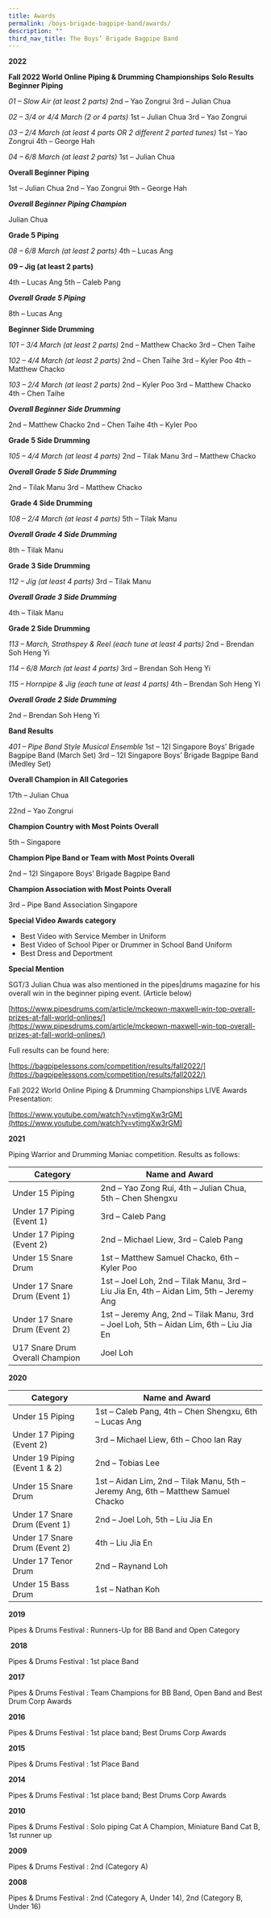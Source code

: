 ```yaml
---
title: Awards
permalink: /boys-brigade-bagpipe-band/awards/
description: ""
third_nav_title: The Boys’ Brigade Bagpipe Band
---
```

**2022**

**Fall 2022 World Online Piping & Drumming Championships**
**Solo Results**
**Beginner Piping**

_01 – Slow Air (at least 2 parts)_
2nd – Yao Zongrui
3rd – Julian Chua

_02 – 3/4 or 4/4 March (2 or 4 parts)_
1st – Julian Chua
3rd – Yao Zongrui

_03 – 2/4 March (at least 4 parts OR 2 different 2 parted tunes)_
1st – Yao Zongrui
4th – George Hah

_04 – 6/8 March (at least 2 parts)_
1st – Julian Chua

**Overall Beginner Piping**

1st – Julian Chua
2nd – Yao Zongrui
9th – George Hah

**_Overall Beginner Piping Champion_**

Julian Chua

**Grade 5 Piping**

_08 – 6/8 March (at least 2 parts)_
4th – Lucas Ang

**09 – Jig (at least 2 parts)**

4th – Lucas Ang
5th – Caleb Pang

**_Overall Grade 5 Piping_**

8th – Lucas Ang

**Beginner Side Drumming**

_101 – 3/4 March (at least 2 parts)_
2nd – Matthew Chacko
3rd – Chen Taihe

_102 – 4/4 March (at least 2 parts)_
2nd – Chen Taihe
3rd – Kyler Poo
4th – Matthew Chacko

_103 – 2/4 March (at least 2 parts)_
2nd – Kyler Poo
3rd – Matthew Chacko
4th – Chen Taihe

**_Overall Beginner Side Drumming_**

2nd – Matthew Chacko
2nd – Chen Taihe
4th – Kyler Poo

**Grade 5 Side Drumming**

_105 – 4/4 March (at least 4 parts)_
2nd – Tilak Manu
3rd – Matthew Chacko

**_Overall Grade 5 Side Drumming_**

2nd – Tilak Manu
3rd – Matthew Chacko

 **Grade 4 Side Drumming**

_108 – 2/4 March (at least 4 parts)_
5th – Tilak Manu

**_Overall Grade 4 Side Drumming_**

8th – Tilak Manu

**Grade 3 Side Drumming**

_112 – Jig (at least 4 parts)_
3rd – Tilak Manu

**_Overall Grade 3 Side Drumming_**

4th – Tilak Manu

**Grade 2 Side Drumming**

_113 – March, Strathspey & Reel (each tune at least 4 parts)_
2nd – Brendan Soh Heng Yi

_114 – 6/8 March (at least 4 parts)_
3rd – Brendan Soh Heng Yi

_115 – Hornpipe & Jig (each tune at least 4 parts)_
4th – Brendan Soh Heng Yi

**_Overall Grade 2 Side Drumming_**

2nd – Brendan Soh Heng Yi

**Band Results**

_401 – Pipe Band Style Musical Ensemble_
1st – 12I Singapore Boys’ Brigade Bagpipe Band (March Set)
3rd – 12I Singapore Boys’ Brigade Bagpipe Band (Medley Set)

**Overall Champion in All Categories**

17th – Julian Chua

22nd – Yao Zongrui

**Champion Country with Most Points Overall**

5th – Singapore

**Champion Pipe Band or Team with Most Points Overall**

2nd – 12I Singapore Boys’ Brigade Bagpipe Band

**Champion Association with Most Points Overall**

3rd – Pipe Band Association Singapore

**Special Video Awards category**

*   Best Video with Service Member in Uniform
*   Best Video of School Piper or Drummer in School Band Uniform
*   Best Dress and Deportment

**Special Mention**

SGT/3 Julian Chua was also mentioned in the pipes|drums magazine for his overall win in the beginner piping event. (Article below)

[https://www.pipesdrums.com/article/mckeown-maxwell-win-top-overall-prizes-at-fall-world-onlines/](https://www.pipesdrums.com/article/mckeown-maxwell-win-top-overall-prizes-at-fall-world-onlines/)

Full results can be found here:

[https://bagpipelessons.com/competition/results/fall2022/](https://bagpipelessons.com/competition/results/fall2022/)

Fall 2022 World Online Piping & Drumming Championships LIVE Awards Presentation:

[https://www.youtube.com/watch?v=vtjmgXw3rGM](https://www.youtube.com/watch?v=vtjmgXw3rGM)

**2021** 

Piping Warrior and Drumming Maniac competition. Results as follows:

<table>
<thead>
  <tr>
    <th>Category  </th>
    <th>Name and Award </th>
  </tr>
</thead>
<tbody>
  <tr>
    <td>Under 15 Piping </td>
    <td>2nd – Yao Zong Rui, 4th – Julian Chua, 5th – Chen Shengxu</td>
  </tr>
  <tr>
    <td>Under 17 Piping (Event 1) </td>
    <td>3rd – Caleb Pang</td>
  </tr>
  <tr>
    <td>Under 17 Piping (Event 2) </td>
    <td>2nd – Michael Liew, 3rd – Caleb Pang</td>
  </tr>
  <tr>
    <td>Under 15 Snare Drum </td>
    <td>1st – Matthew Samuel Chacko, 6th – Kyler Poo</td>
  </tr>
  <tr>
    <td>Under 17 Snare Drum (Event 1) </td>
    <td>1st – Joel Loh, 2nd – Tilak Manu, 3rd – Liu Jia En, 4th – Aidan Lim, 5th – Jeremy Ang</td>
  </tr>
  <tr>
    <td>Under 17 Snare Drum (Event 2) </td>
    <td>1st – Jeremy Ang, 2nd – Tilak Manu, 3rd – Joel Loh, 5th – Aidan Lim, 6th – Liu Jia En</td>
  </tr>
  <tr>
    <td>U17 Snare Drum Overall Champion</td>
    <td>Joel Loh </td>
  </tr>
</tbody>
</table>

**2020**

<table>
<thead>
  <tr>
    <th>Category </th>
    <th>Name and Award </th>
  </tr>
</thead>
<tbody>
  <tr>
    <td>Under 15 Piping </td>
    <td>1st – Caleb Pang, 4th – Chen Shengxu, 6th – Lucas Ang </td>
  </tr>
  <tr>
    <td>Under 17 Piping (Event 2) </td>
    <td>3rd – Michael Liew, 6th – Choo Ian Ray </td>
  </tr>
  <tr>
    <td>Under 19 Piping (Event 1 &amp; 2)</td>
    <td>2nd – Tobias Lee</td>
  </tr>
  <tr>
    <td>Under 15 Snare Drum </td>
    <td>1st – Aidan Lim, 2nd – Tilak Manu, 5th – Jeremy Ang, 6th – Matthew Samuel Chacko </td>
  </tr>
  <tr>
    <td>Under 17 Snare Drum (Event 1)</td>
    <td>2nd – Joel Loh, 5th – Liu Jia En</td>
  </tr>
  <tr>
    <td>Under 17 Snare Drum (Event 2)</td>
    <td>4th – Liu Jia En </td>
  </tr>
  <tr>
    <td>Under 17 Tenor Drum</td>
    <td>2nd – Raynand Loh</td>
  </tr>
  <tr>
    <td>Under 15 Bass Drum</td>
    <td>1st – Nathan Koh</td>
  </tr>
</tbody>
</table>

**2019**

Pipes & Drums Festival : Runners-Up for BB Band and Open Category

 **2018**

Pipes & Drums Festival : 1st place Band

**2017**

Pipes & Drums Festival : Team Champions for BB Band, Open Band and Best Drum Corp Awards

**2016**

Pipes & Drums Festival : 1st place band; Best Drums Corp Awards

**2015**

Pipes & Drums Festival : 1st Place Band

**2014**

Pipes & Drums Festival : 1st place band; Best Drums Corp Awards

**2010**

Pipes & Drums Festival : Solo piping Cat A Champion, Miniature Band Cat B, 1st runner up

**2009**

Pipes & Drums Festival : 2nd (Category A)

**2008**

Pipes & Drums Festival : 2nd (Category A, Under 14), 2nd (Category B, Under 16)
